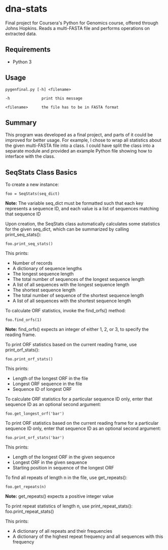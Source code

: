 # dna-stats
Final project for Coursera's Python for Genomics course, offered through Johns Hopkins.
Reads a multi-FASTA file and performs operations on extracted data.

## Requirements
- Python 3

## Usage
    pygenfinal.py [-h] <filename>

    -h              print this message
    
    <filename>      the file has to be in FASTA format

## Summary
This program was developed as a final project, and parts of it could be improved for better usage.  For example, I chose to wrap all statistics about the given multi-FASTA file into a class.  I could have split the class into a separate module and provided an example Python file showing how to interface with the class.

## SeqStats Class Basics
To create a new instance:
    
    foo = SeqStats(seq_dict)

**Note:** The variable seq_dict must be formatted such that each key represents a sequence ID, and each value is a list of sequences matching that sequence ID

Upon creation, the SeqStats class automatically calculates some statistics for the given seq_dict, which can be summarized by calling print_seq_stats():
    
    foo.print_seq_stats()

This prints:

- Number of records
- A dictionary of sequence lengths
- The longest sequence length
- The total number of sequences of the longest sequence length
- A list of all sequences with the longest sequence length
- The shortest sequence length
- The total number of sequence of the shortest sequence length
- A list of all sequences with the shortest sequence length

To calculate ORF statistics, invoke the find_orfs() method:
    
    foo.find_orfs(1)

**Note:** find_orfs() expects an integer of either 1, 2, or 3, to specify the reading frame.

To print ORF statistics based on the current reading frame, use print_orf_stats():
    
    foo.print_orf_stats()

This prints:

- Length of the longest ORF in the file
- Longest ORF sequence in the file
- Sequence ID of longest ORF

To calculate ORF statistics for a particular sequence ID only, enter that sequence ID as an optional second argument:
    
    foo.get_longest_orf('bar')

To print ORF statistics based on the current reading frame for a particular sequence ID only, enter that sequence ID as an optional second argument:
    
    foo.print_orf_stats('bar')

This prints:

- Length of the longest ORF in the given sequence
- Longest ORF in the given sequence
- Starting position in sequence of the longest ORF

To find all repeats of length n in the file, use get_repeats():
    
    foo.get_repeats(n)

**Note:** get_repeats() expects a positive integer value

To print repeat statistics of length n, use print_repeat_stats():
    foo.print_repeat_stats()

This prints:

- A dictionary of all repeats and their frequencies
- A dictionary of the highest repeat frequency and all sequences with this frequency
